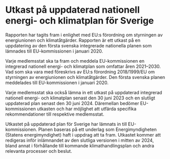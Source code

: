 # Utkast på uppdaterad nationell energi- och klimatplan för Sverige

Rapporten har tagits fram i enlighet med EU:s förordning om styrningen av energiunionen och klimatåtgärder. Rapporten är ett utkast på en uppdatering av den första svenska integrerade nationella planen som lämnades till EU-kommissionen i januari 2020.

Varje medlemsstat ska ta fram och meddela EU-kommissionen en integrerad nationell energi- och klimatplan som omfattar åren 2021–2030. Vad som ska vara med föreskrivs av EU:s förordning 2018/1999/EU om styrningen av energiunionen och klimatåtgärder. Den första svenska planen meddelades till EU-kommissionen i januari 2020.

Varje medlemsstat ska också lämna in ett utkast på uppdaterad integrerad nationell energi- och klimatplan senast den 30 juni 2023 och en slutligt uppdaterad plan senast den 30 juni 2024. Däremellan bedömer EU-kommissionen utkasten och har möjlighet att utfärda specifika rekommendationer till respektive medlemsstat.

Utkastet på uppdaterad plan för Sverige har lämnats in till EU-kommissionen. Planen baseras på ett underlag som Energimyndigheten (Statens energimyndighet) haft i uppdrag att ta fram. Utkastet kommer att redigeras inför inlämnandet av den slutliga versionen i mitten av 2024, bland annat i förhållande till kommande klimathandlingsplan och andra relevanta processer och beslut.
